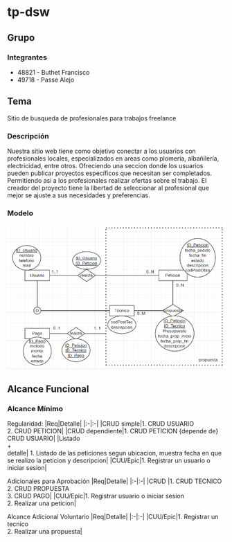 ﻿# tp-dsw
## Grupo

### Integrantes

- 48821 - Buthet Francisco
- 49718 - Passe Alejo

## Tema

Sitio de busqueda de profesionales para trabajos freelance

### Descripción

Nuestra sitio web tiene como objetivo conectar a los usuarios con profesionales locales, especializados en areas como plomeria, albañilería, electricidad, entre otros. Ofreciendo una seccion donde los usuarios pueden publicar proyectos específicos que necesitan ser completados. Permitiendo así a los profesionales realizar ofertas sobre el trabajo. El creador del proyecto tiene la libertad de seleccionar al profesional que mejor se ajuste a sus necesidades y preferencias.

### Modelo

![Modelo](/modeloDSW.png)

## Alcance Funcional

### Alcance Mínimo

Regularidad:
|Req|Detalle|
|:-|:-|
|CRUD simple|1. CRUD USUARIO<br>2. CRUD PETICION|
|CRUD dependiente|1. CRUD PETICION {depende de} CRUD USUARIO|
|Listado<br>+<br>detalle| 1. Listado de las peticiones segun ubicacion, muestra fecha en que se realizo la peticion y descripcion|
|CUU/Epic|1. Registrar un usuario o iniciar sesion|

Adicionales para Aprobación
|Req|Detalle|
|:-|:-|
|CRUD |1. CRUD TECNICO<br>2. CRUD PROPUESTA<br>3. CRUD PAGO|
|CUU/Epic|1. Registrar usuario o iniciar sesion<br>2. Realizar una peticion|

Alcance Adicional Voluntario
|Req|Detalle|
|:-|:-|
|CUU/Epic|1. Registrar un tecnico<br>2. Realizar una propuesta|
